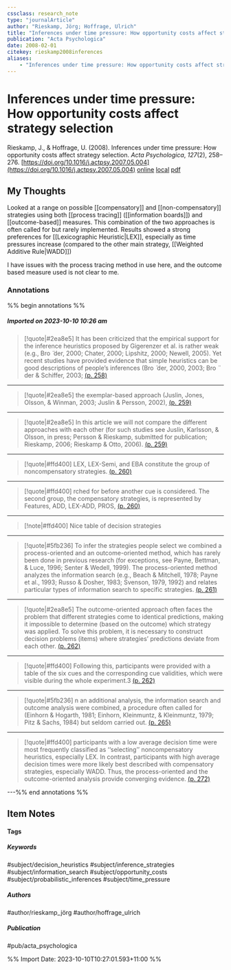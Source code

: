 ```yaml
---
cssclass: research_note
type: "journalArticle"
author: "Rieskamp, Jörg; Hoffrage, Ulrich"
title: "Inferences under time pressure: How opportunity costs affect strategy selection"
publication: "Acta Psychologica"
date: 2008-02-01
citekey: rieskamp2008inferences
aliases: 
    - "Inferences under time pressure: How opportunity costs affect strategy selection"
---
```


# Inferences under time pressure: How opportunity costs affect strategy selection

Rieskamp, J., & Hoffrage, U. (2008). Inferences under time pressure: How opportunity costs affect strategy selection. _Acta Psychologica_, _127_(2), 258–276. [https://doi.org/10.1016/j.actpsy.2007.05.004](https://doi.org/10.1016/j.actpsy.2007.05.004)
[online](http://zotero.org/users/local/kZl3QdXV/items/Y492RDQ6) [local](zotero://select/library/items/Y492RDQ6) [pdf](file:///home/gjc216/Zotero/storage/AP69ULRK/Rieskamp%20and%20Hoffrage%20-%202008%20-%20Inferences%20under%20time%20pressure%20How%20opportunity%20co.pdf)

## My Thoughts

Looked at a range on possible [[compensatory]] and [[non-compensatory]] strategies using both [[process tracing]] ([[information boards]]) and [[outcome-based]] measures. This combination of the two approaches is often called for but rarely implemented. Results showed a strong preferences for [[Lexicographic Heuristic|LEX]], especially as time pressures increase (compared to the other main strategy, [[Weighted Additive Rule|WADD]])

I have issues with the process tracing method in use here, and the outcome based measure used is not clear to me.
 
### Annotations

%% begin annotations %%
##### Imported on 2023-10-10 10:26 am
>[!quote|#2ea8e5]
>It has been criticized that the empirical support for the inference heuristics proposed by Gigerenzer et al. is rather weak (e.g., Bro ̈ der, 2000; Chater, 2000; Lipshitz, 2000; Newell, 2005). Yet recent studies have provided evidence that simple heuristics can be good descriptions of people’s inferences (Bro ̈ der, 2000, 2003; Bro ̈ der & Schiffer, 2003; [(p. 258)](zotero://open-pdf/library/items/AP69ULRK?page=258&annotation=HC28784G)

---
>[!quote|#2ea8e5]
>the exemplar-based approach (Juslin, Jones, Olsson, & Winman, 2003; Juslin & Persson, 2002), [(p. 259)](zotero://open-pdf/library/items/AP69ULRK?page=259&annotation=BUV5DXJ2)

---
>[!quote|#2ea8e5]
>In this article we will not compare the different approaches with each other (for such studies see Juslin, Karlsson, & Olsson, in press; Persson & Rieskamp, submitted for publication; Rieskamp, 2006; Rieskamp & Otto, 2006). [(p. 259)](zotero://open-pdf/library/items/AP69ULRK?page=259&annotation=RS8LHMJH)

---
>[!quote|#ffd400]
>LEX, LEX-Semi, and EBA constitute the group of noncompensatory strategies. [(p. 260)](zotero://open-pdf/library/items/AP69ULRK?page=260&annotation=UAV4SQ9K)

---
>[!quote|#ffd400]
>rched for before another cue is considered. The second group, the compensatory strategies, is represented by Features, ADD, LEX-ADD, PROS, [(p. 260)](zotero://open-pdf/library/items/AP69ULRK?page=260&annotation=LB87VMNU)

---
>[!note|#ffd400]
> Nice table of decision strategies

---
>[!quote|#5fb236]
>To infer the strategies people select we combined a process-oriented and an outcome-oriented method, which has rarely been done in previous research (for exceptions, see Payne, Bettman, & Luce, 1996; Senter & Wedell, 1999). The process-oriented method analyzes the information search (e.g., Beach & Mitchell, 1978; Payne et al., 1993; Russo & Dosher, 1983; Svenson, 1979, 1992) and relates particular types of information search to specific strategies. [(p. 261)](zotero://open-pdf/library/items/AP69ULRK?page=261&annotation=928VFF7R)

---
>[!quote|#2ea8e5]
>The outcome-oriented approach often faces the problem that different strategies come to identical predictions, making it impossible to determine (based on the outcome) which strategy was applied. To solve this problem, it is necessary to construct decision problems (items) where strategies’ predictions deviate from each other. [(p. 262)](zotero://open-pdf/library/items/AP69ULRK?page=262&annotation=ZYKCTFFH)

---
>[!quote|#ffd400]
>Following this, participants were provided with a table of the six cues and the corresponding cue validities, which were visible during the whole experiment.3 [(p. 262)](zotero://open-pdf/library/items/AP69ULRK?page=262&annotation=ZVNV4ZFL)

---
>[!quote|#5fb236]
>n an additional analysis, the information search and outcome analysis were combined, a procedure often called for (Einhorn & Hogarth, 1981; Einhorn, Kleinmuntz, & Kleinmuntz, 1979; Pitz & Sachs, 1984) but seldom carried out. [(p. 265)](zotero://open-pdf/library/items/AP69ULRK?page=265&annotation=36YPLHCW)

---
>[!quote|#ffd400]
>participants with a low average decision time were most frequently classified as ‘‘selecting’’ noncompensatory heuristics, especially LEX. In contrast, participants with high average decision times were more likely best described with compensatory strategies, especially WADD. Thus, the process-oriented and the outcome-oriented analysis provide converging evidence. [(p. 272)](zotero://open-pdf/library/items/AP69ULRK?page=272&annotation=7UARZR6S)

---%% end annotations %%

## Item Notes

#### Tags

##### Keywords

#subject/decision_heuristics #subject/inference_strategies #subject/information_search #subject/opportunity_costs #subject/probabilistic_inferences #subject/time_pressure

##### Authors

#author/rieskamp_jörg #author/hoffrage_ulrich

##### Publication

#pub/acta_psychologica


%% Import Date: 2023-10-10T10:27:01.593+11:00 %%
